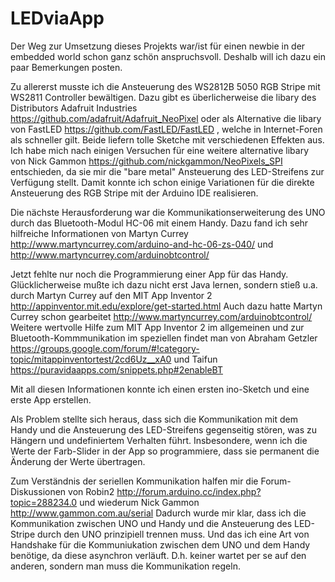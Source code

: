 # LEDviaApp

Der Weg zur Umsetzung dieses Projekts war/ist für einen newbie in der embedded world schon ganz schön anspruchsvoll. Deshalb will ich dazu ein paar Bemerkungen posten.

Zu allererst musste ich die Ansteuerung des WS2812B 5050 RGB Stripe mit WS2811 Controller bewältigen. Dazu gibt es überlicherweise die libary des Distributors Adafruit Industries  https://github.com/adafruit/Adafruit_NeoPixel  oder als Alternative die libary von FastLED  https://github.com/FastLED/FastLED  , welche in Internet-Foren als schneller gilt. Beide liefern tolle Sketche mit verschiedenen Effekten aus. Ich habe mich nach einigen Versuchen für eine weitere alternative libary von Nick Gammon  https://github.com/nickgammon/NeoPixels_SPI  entschieden, da sie mir die "bare metal" Ansteuerung des LED-Streifens zur Verfügung stellt. Damit konnte ich schon einige Variationen für die direkte Ansteuerung des RGB Stripe mit der Arduino IDE realisieren.

Die nächste Herausforderung war die Kommunikationserweiterung des UNO durch das Bluetooth-Modul HC-06 mit einem Handy. Dazu fand ich sehr hilfreiche Informationen von Martyn Currey  http://www.martyncurrey.com/arduino-and-hc-06-zs-040/  und  http://www.martyncurrey.com/arduinobtcontrol/

Jetzt fehlte nur noch die Programmierung einer App für das Handy. Glücklicherweise mußte ich dazu nicht erst Java lernen, sondern stieß u.a. durch Martyn Currey auf den MIT App Inventor 2  http://appinventor.mit.edu/explore/get-started.html  Auch dazu hatte Martyn Currey schon gearbeitet  http://www.martyncurrey.com/arduinobtcontrol/
Weitere wertvolle Hilfe zum MIT App Inventor 2 im allgemeinen und zur Bluetooth-Kommmunikation im speziellen findet man von Abraham Getzler  https://groups.google.com/forum/#!category-topic/mitappinventortest/2cd6Uz__xA0  und Taifun  https://puravidaapps.com/snippets.php#2enableBT

Mit all diesen Informationen konnte ich einen ersten ino-Sketch und eine erste App erstellen.

Als Problem stellte sich heraus, dass sich die Kommunikation mit dem Handy und die Ansteuerung des LED-Streifens gegenseitig stören, was zu Hängern und undefiniertem Verhalten führt.
Insbesondere, wenn ich die Werte der Farb-Slider in der App so programmiere, dass sie permanent die Änderung der Werte übertragen.

Zum Verständnis der seriellen Kommunikation halfen mir die Forum-Diskussionen von Robin2  http://forum.arduino.cc/index.php?topic=288234.0  und wiederum Nick Gammon  http://www.gammon.com.au/serial  Dadurch wurde mir klar, dass ich die Kommunikation zwischen UNO und Handy und die Ansteuerung des LED-Stripe durch den UNO prinzipiell trennen muss. Und das ich eine Art von Handshake für die Kommuniukation zwischen dem UNO und dem Handy benötige, da diese asynchron verläuft. D.h. keiner wartet per se auf den anderen, sondern man muss die Kommunikation regeln.


